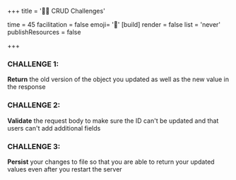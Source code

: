 +++
title = '💪🏾 CRUD Challenges'

time = 45
facilitation = false
emoji= '🧩'
[build]
  render = false
  list = 'never'
  publishResources = false

+++

### CHALLENGE 1:

**Return** the old version of the object you updated as well as the new value in the response

### CHALLENGE 2:

**Validate** the request body to make sure the ID can't be updated and that users can't add additional fields

### CHALLENGE 3:

**Persist** your changes to file so that you are able to return your updated values even after you restart the server
